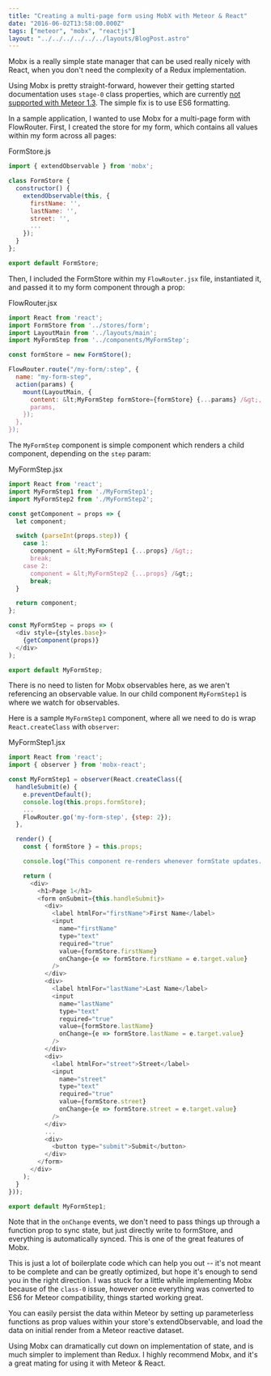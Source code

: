 ```yaml
---
title: "Creating a multi-page form using MobX with Meteor & React"
date: "2016-06-02T13:58:00.000Z"
tags: ["meteor", "mobx", "reactjs"]
layout: "../../../../../../layouts/BlogPost.astro"
---
```


Mobx is a really simple state manager that can be used really nicely with React, when you don't need the complexity of a Redux implementation.

Using Mobx is pretty straight-forward, however their getting started documentation uses `stage-0` class properties, which are currently [not supported with Meteor 1.3](https://github.com/meteor/meteor/issues/6096). The simple fix is to use ES6 formatting.

In a sample application, I wanted to use Mobx for a multi-page form with FlowRouter. First, I created the store for my form, which contains all values within my form across all pages:

<div class="gatsby-code-title">FormStore.js</div>

```javascript
import { extendObservable } from 'mobx';

class FormStore {
  constructor() {
    extendObservable(this, {
      firstName: '',
      lastName: '',
      street: '',
      ...
    });
  }
};

export default FormStore;
```

Then, I included the FormStore within my `FlowRouter.jsx` file, instantiated it, and passed it to my form component through a prop:

<div class="gatsby-code-title">FlowRouter.jsx</div>

```javascript
import React from 'react';
import FormStore from '../stores/form';
import LayoutMain from '../layouts/main';
import MyFormStep from '../components/MyFormStep';

const formStore = new FormStore();

FlowRouter.route("/my-form/:step", {
  name: "my-form-step",
  action(params) {
    mount(LayoutMain, {
      content: &lt;MyFormStep formStore={formStore} {...params} /&gt;,
      params,
    });
  },
});
```

The `MyFormStep` component is simple component which renders a child component, depending on the `step` param:

<div class="gatsby-code-title">MyFormStep.jsx</div>

```javascript
import React from 'react';
import MyFormStep1 from './MyFormStep1';
import MyFormStep2 from './MyFormStep2';

const getComponent = props => {
  let component;

  switch (parseInt(props.step)) {
    case 1:
      component = &lt;MyFormStep1 {...props} /&gt;;
      break;
    case 2:
      component = &lt;MyFormStep2 {...props} /&gt;;
      break;
  }

  return component;
};

const MyFormStep = props => (
  <div style={styles.base}>
    {getComponent(props)}
  </div>
);

export default MyFormStep;
```

There is no need to listen for Mobx observables here, as we aren't referencing an observable value. In our child component `MyFormStep1` is where we watch for observables.

Here is a sample `MyFormStep1` component, where all we need to do is wrap `React.createClass` with `observer`:

<div class="gatsby-code-title">MyFormStep1.jsx</div>

```javascript
import React from 'react';
import { observer } from 'mobx-react';

const MyFormStep1 = observer(React.createClass({
  handleSubmit(e) {
    e.preventDefault();
    console.log(this.props.formStore);
    ...
    FlowRouter.go('my-form-step', {step: 2});
  },

  render() {
    const { formStore } = this.props;

    console.log("This component re-renders whenever formState updates...", formState);

    return (
      <div>
        <h1>Page 1</h1>
        <form onSubmit={this.handleSubmit}>
          <div>
            <label htmlFor="firstName">First Name</label>
            <input
              name="firstName"
              type="text"
              required="true"
              value={formStore.firstName}
              onChange={e => formStore.firstName = e.target.value}
            />
          </div>
          <div>
            <label htmlFor="lastName">Last Name</label>
            <input
              name="lastName"
              type="text"
              required="true"
              value={formStore.lastName}
              onChange={e => formStore.lastName = e.target.value}
            />
          </div>
          <div>
            <label htmlFor="street">Street</label>
            <input
              name="street"
              type="text"
              required="true"
              value={formStore.street}
              onChange={e => formStore.street = e.target.value}
            />
          </div>
          ...
          <div>
            <button type="submit">Submit</button>
          </div>
        </form>
      </div>
    );
  }
}));

export default MyFormStep1;
```

Note that in the `onChange` events, we don't need to pass things up through a function prop to sync state, but just directly write to formStore, and everything is automatically synced. This is one of the great features of Mobx.

This is just a lot of boilerplate code which can help you out -- it's not meant to be complete and can be greatly optimized, but hope it's enough to send you in the right direction. I was stuck for a little while implementing Mobx because of the `class-0` issue, however once everything was converted to ES6 for Meteor compatibility, things started working great.

You can easily persist the data within Meteor by setting up parameterless functions as prop values within your store's extendObservable, and load the data on initial render from a Meteor reactive dataset.

Using Mobx can dramatically cut down on implementation of state, and is much simpler to implement than Redux. I highly recommend Mobx, and it's a great mating for using it with Meteor & React.
